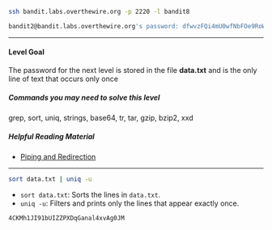 
```bash
ssh bandit.labs.overthewire.org -p 2220 -l bandit8

bandit2@bandit.labs.overthewire.org's password: dfwvzFQi4mU0wfNbFOe9RoWskMLg7eEc
```
-----
#### Level Goal

The password for the next level is stored in the file **data.txt** and is the only line of text that occurs only once

##### Commands you may need to solve this level

grep, sort, uniq, strings, base64, tr, tar, gzip, bzip2, xxd

##### Helpful Reading Material

- [Piping and Redirection](https://ryanstutorials.net/linuxtutorial/piping.php)
---
```bash
sort data.txt | uniq -u
```
- `sort data.txt`: Sorts the lines in `data.txt`.
- `uniq -u`: Filters and prints only the lines that appear exactly once.

```Output
4CKMh1JI91bUIZZPXDqGanal4xvAg0JM
```
